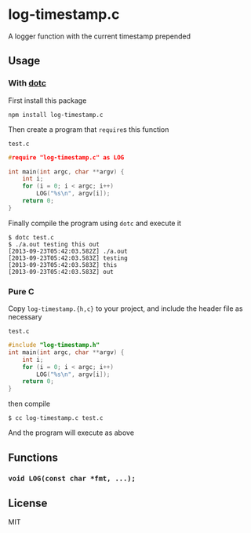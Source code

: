 log-timestamp.c
===============

A logger function with the current timestamp prepended

Usage
-----

### With [dotc](https://github.com/substack/dotc)

First install this package

    npm install log-timestamp.c

Then create a program that `require`s this function

`test.c`
``` c
#require "log-timestamp.c" as LOG

int main(int argc, char **argv) {
	int i;
	for (i = 0; i < argc; i++)
		LOG("%s\n", argv[i]);
	return 0;
}
```

Finally compile the program using `dotc` and execute it

```
$ dotc test.c
$ ./a.out testing this out
[2013-09-23T05:42:03.582Z] ./a.out
[2013-09-23T05:42:03.583Z] testing
[2013-09-23T05:42:03.583Z] this
[2013-09-23T05:42:03.583Z] out
```

### Pure C

Copy `log-timestamp.{h,c}` to your project, and include the header
file as necessary

`test.c`
``` c
#include "log-timestamp.h"
int main(int argc, char **argv) {
	int i;
	for (i = 0; i < argc; i++)
		LOG("%s\n", argv[i]);
	return 0;
}
```

then compile

```
$ cc log-timestamp.c test.c
```

And the program will execute as above

Functions
---------

### `void LOG(const char *fmt, ...);`

License
-------

MIT
